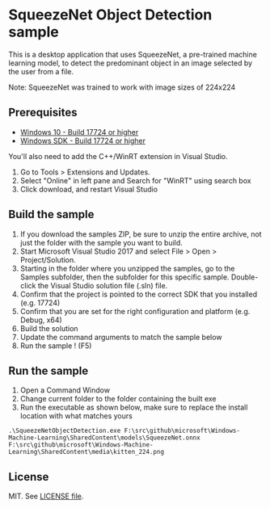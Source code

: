 
# SqueezeNet Object Detection sample

This is a desktop application that uses SqueezeNet, a pre-trained machine learning model, to detect the predominant object in an image selected by the user from a file.

Note: SqueezeNet was trained to work with image sizes of 224x224

## Prerequisites

- [Windows 10 - Build 17724 or higher](https://www.microsoft.com/en-us/software-download/windowsinsiderpreviewiso)
- [Windows SDK - Build 17724 or higher](https://www.microsoft.com/en-us/software-download/windowsinsiderpreviewSDK)

You'll also need to add the C++/WinRT extension in Visual Studio.
1. Go to Tools > Extensions and Updates. 
2. Select "Online" in left pane and Search for "WinRT" using search box
3. Click download, and restart Visual Studio

## Build the sample

1. If you download the samples ZIP, be sure to unzip the entire archive, not just the folder with the sample you want to build.
2. Start Microsoft Visual Studio 2017 and select File > Open > Project/Solution.
3. Starting in the folder where you unzipped the samples, go to the Samples subfolder, then the subfolder for this specific sample.    Double-click the Visual Studio solution file (.sln) file.
4. Confirm that the project is pointed to the correct SDK that you installed (e.g. 17724)
5. Confirm that you are set for the right configuration and platform (e.g. Debug, x64)
6. Build the solution
7. Update the command arguments to match the sample below
8. Run the sample ! (F5)

## Run the sample

1. Open a Command Window
2. Change current folder to the folder containing the built exe
3. Run the executable as shown below, make sure to replace the install location with what matches yours

`.\SqueezeNetObjectDetection.exe F:\src\github\microsoft\Windows-Machine-Learning\SharedContent\models\SqueezeNet.onnx  F:\src\github\microsoft\Windows-Machine-Learning\SharedContent\media\kitten_224.png`

## License

MIT. See [LICENSE file](https://github.com/Microsoft/Windows-Machine-Learning/blob/master/LICENSE).
